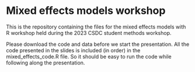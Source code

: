 # Mixed effects models workshop

This is the repository containing the files for the mixed effects models with R workshop held during the 2023 CSDC student methods workshop.

Please download the code and data before we start the presentation. All the code presented in the slides is included (in order) in the mixed_effects_code.R file. So it should be easy to run the code while following along the presentation.
